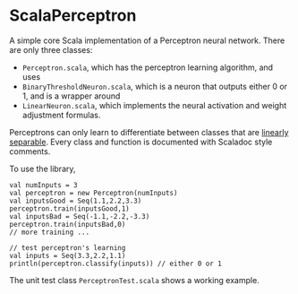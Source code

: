 # ScalaPerceptron
A simple core Scala implementation of a Perceptron neural network. There are only three classes:

- `Perceptron.scala`, which has the perceptron learning algorithm, and uses
- `BinaryThresholdNeuron.scala`, which is a neuron that outputs either 0 or 1, and is a wrapper around
- `LinearNeuron.scala`, which implements the neural activation and weight adjustment formulas.

Perceptrons can only learn to differentiate between classes that are [linearly separable](http://www.ece.utep.edu/research/webfuzzy/docs/kk-thesis/kk-thesis-html/node19.html). Every class and function is documented with Scaladoc style comments.

To use the library,

    val numInputs = 3
    val perceptron = new Perceptron(numInputs)
    val inputsGood = Seq(1.1,2.2,3.3)
    perceptron.train(inputsGood,1)
    val inputsBad = Seq(-1.1,-2.2,-3.3)
    perceptron.train(inputsBad,0)
    // more training ...

    // test perceptron's learning
    val inputs = Seq(3.3,2.2,1.1)
    println(perceptron.classify(inputs)) // either 0 or 1

The unit test class `PerceptronTest.scala` shows a working example.

